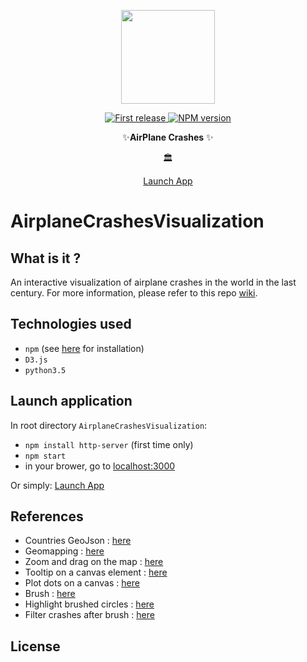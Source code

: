 <div align="center">
  <p>
  <img src="https://www.svgrepo.com/show/561/frontal-airplane.svg" width="150" />
  </p>
  <p>
    <a href="">
      <img alt="First release" src="https://img.shields.io/badge/release-v1.0-brightgreen.svg" />
    </a>
    <a href="https://www.npmjs.com/package/npm">
      <img alt="NPM version" src="https://img.shields.io/npm/v/npm.svg" />
    </a>
  </p>

  <p>
    ✨<strong>AirPlane Crashes</strong>  ✨
  </p>

  <p>🏛</p>

  <p>
    <a href="https://pdedumast.github.io/AirplaneCrashesVisualization/">
      Launch App
    </a>
  </p>
</div>

# AirplaneCrashesVisualization

## What is it ?

An interactive visualization of airplane crashes in the world in the last century. For more information, please refer to this repo [wiki](https://github.com/pdedumast/AirplaneCrashesVisualization/wiki).


## Technologies used

* `npm` (see [here](https://nodejs.org/en/) for installation)
* `D3.js`
* `python3.5`

## Launch application

In root directory `AirplaneCrashesVisualization`:
* `npm install http-server` (first time only)
* `npm start`
* in your brower, go to [localhost:3000](http://localhost:3000)

Or simply: [Launch App](https://pdedumast.github.io/AirplaneCrashesVisualization/)


## References

* Countries GeoJson : [here](https://github.com/johan/world.geo.json)
* Geomapping : [here](http://chimera.labs.oreilly.com/books/1230000000345/ch12.html)
* Zoom and drag on the map : [here](https://bl.ocks.org/iamkevinv/0a24e9126cd2fa6b283c6f2d774b69a2)
* Tooltip on a canvas element : [here](https://medium.freecodecamp.org/d3-and-canvas-in-3-steps-8505c8b27444)
* Plot dots on a canvas : [here](http://bl.ocks.org/Jverma/39f9b6d9d276d7c9232cd53fd91190c4)
* Brush : [here](https://bl.ocks.org/mbostock/34f08d5e11952a80609169b7917d4172)
* Highlight brushed circles : [here](http://bl.ocks.org/feyderm/6bdbc74236c27a843db633981ad22c1b)
* Filter crashes after brush : [here](https://stackoverflow.com/questions/25656352/javascript-d3-js-initialize-brush-with-brush-extent-and-stop-data-from-spilling)

## License

